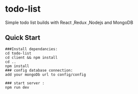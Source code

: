 # todo-list
Simple todo list builds with React ,Redux ,Nodejs and MongoDB
## Quick Start
```
###Install dependancies:
cd todo-list 
cd client && npm install
cd .. 
npm install 
### config database connection:
add your mongoDb url to config/config

### start server :
npm run dev 
```
